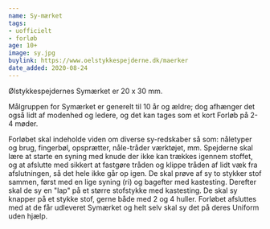 ```yaml
---
name: Sy-mærket
tags:
- uofficielt
- forløb
age: 10+
image: sy.jpg
buylink: https://www.oelstykkespejderne.dk/maerker
date_added: 2020-08-24
---
```

Ølstykkespejdernes Symærket er 20 x 30 mm.

Målgruppen for Symærket er generelt til 10 år og ældre; dog afhænger det også lidt af modenhed og ledere, og det kan tages som et kort Forløb på 2-4 møder.

Forløbet skal indeholde viden om diverse sy-redskaber så som: nåletyper og brug, fingerbøl, opsprætter, nåle-tråder værktøjet, mm. 
Spejderne skal lære at starte en syning med knude der ikke kan trækkes igennem stoffet, og at afslutte med sikkert at fastgøre tråden og klippe tråden af lidt væk fra afslutningen, så det hele ikke går op igen. 
De skal prøve af sy to stykker stof sammen, først med en lige syning (ri) og bagefter med kastesting. Derefter skal de sy en "lap" på et større stofstykke med kastesting. 
De skal sy knapper på et stykke stof, gerne både med 2 og 4 huller.
Forløbet afsluttes med at de får udleveret Symærket og helt selv skal sy det på deres Uniform uden hjælp.
